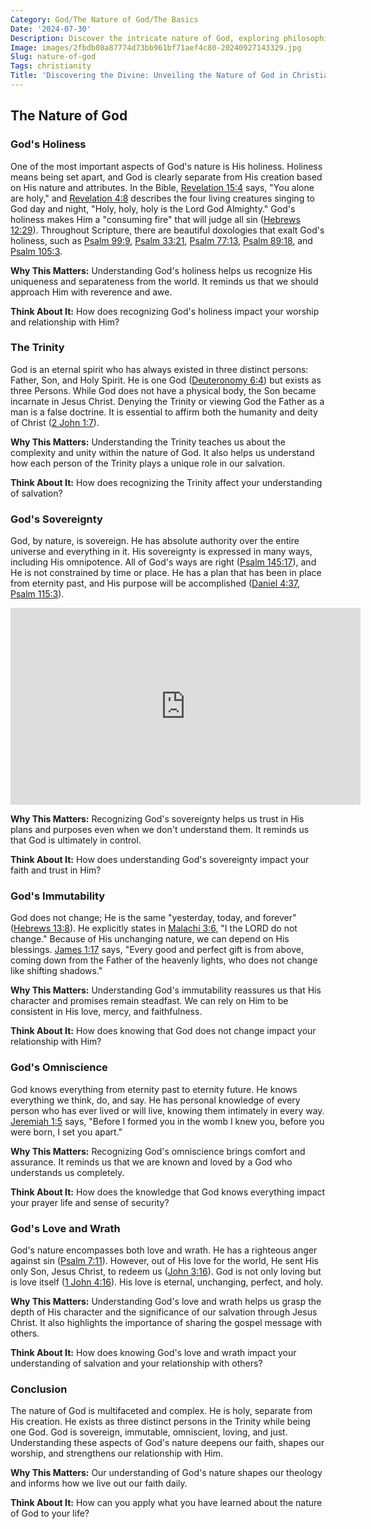 ```yaml
---
Category: God/The Nature of God/The Basics
Date: '2024-07-30'
Description: Discover the intricate nature of God, exploring philosophical, theological, and spiritual perspectives on the divine essence. Delve into the complexities of understanding God's existence and characteristics in this thought-provoking article.
Image: images/2fbdb08a87774d73bb961bf71aef4c80-20240927143329.jpg
Slug: nature-of-god
Tags: christianity
Title: 'Discovering the Divine: Unveiling the Nature of God in Christianity'
---
```


## The Nature of God

### God's Holiness

One of the most important aspects of God's nature is His holiness. Holiness means being set apart, and God is clearly separate from His creation based on His nature and attributes. In the Bible, [Revelation 15:4](https://www.bibleref.com/Revelation/15/Revelation-15-4.html) says, "You alone are holy," and [Revelation 4:8](https://www.bibleref.com/Revelation/4/Revelation-4-8.html) describes the four living creatures singing to God day and night, "Holy, holy, holy is the Lord God Almighty." God's holiness makes Him a "consuming fire" that will judge all sin ([Hebrews 12:29](https://www.bibleref.com/Hebrews/12/Hebrews-12-29.html)). Throughout Scripture, there are beautiful doxologies that exalt God's holiness, such as [Psalm 99:9](https://www.bibleref.com/Psalm/99/Psalm-99-9.html), [Psalm 33:21](https://www.bibleref.com/Psalm/33/Psalm-33-21.html), [Psalm 77:13](https://www.bibleref.com/Psalm/77/Psalm-77-13.html), [Psalm 89:18](https://www.bibleref.com/Psalm/89/Psalm-89-18.html), and [Psalm 105:3](https://www.bibleref.com/Psalm/105/Psalm-105-3.html).

**Why This Matters:** Understanding God's holiness helps us recognize His uniqueness and separateness from the world. It reminds us that we should approach Him with reverence and awe.

**Think About It:** How does recognizing God's holiness impact your worship and relationship with Him?

### The Trinity

God is an eternal spirit who has always existed in three distinct persons: Father, Son, and Holy Spirit. He is one God ([Deuteronomy 6:4](https://www.bibleref.com/Deuteronomy/6/Deuteronomy-6-4.html)) but exists as three Persons. While God does not have a physical body, the Son became incarnate in Jesus Christ. Denying the Trinity or viewing God the Father as a man is a false doctrine. It is essential to affirm both the humanity and deity of Christ ([2 John 1:7](https://www.bibleref.com/2-John/1/2-John-1-7.html)).

**Why This Matters:** Understanding the Trinity teaches us about the complexity and unity within the nature of God. It also helps us understand how each person of the Trinity plays a unique role in our salvation.

**Think About It:** How does recognizing the Trinity affect your understanding of salvation?

### God's Sovereignty

God, by nature, is sovereign. He has absolute authority over the entire universe and everything in it. His sovereignty is expressed in many ways, including His omnipotence. All of God's ways are right ([Psalm 145:17](https://www.bibleref.com/Psalm/145/Psalm-145-17.html)), and He is not constrained by time or place. He has a plan that has been in place from eternity past, and His purpose will be accomplished ([Daniel 4:37](https://www.bibleref.com/Daniel/4/Daniel-4-37.html), [Psalm 115:3](https://www.bibleref.com/Psalm/115/Psalm-115-3.html)).


<iframe width="560" height="315" src="https://www.youtube.com/embed/QPywCD-TSd0" frameborder="0" allow="autoplay; encrypted-media" allowfullscreen></iframe>


**Why This Matters:** Recognizing God's sovereignty helps us trust in His plans and purposes even when we don't understand them. It reminds us that God is ultimately in control.

**Think About It:** How does understanding God's sovereignty impact your faith and trust in Him?

### God's Immutability

God does not change; He is the same "yesterday, today, and forever" ([Hebrews 13:8](https://www.bibleref.com/Hebrews/13/Hebrews-13-8.html)). He explicitly states in [Malachi 3:6](https://www.bibleref.com/Malachi/3/Malachi-3-6.html), "I the LORD do not change." Because of His unchanging nature, we can depend on His blessings. [James 1:17](https://www.bibleref.com/James/1/James-1-17.html) says, "Every good and perfect gift is from above, coming down from the Father of the heavenly lights, who does not change like shifting shadows."

**Why This Matters:** Understanding God's immutability reassures us that His character and promises remain steadfast. We can rely on Him to be consistent in His love, mercy, and faithfulness.

**Think About It:** How does knowing that God does not change impact your relationship with Him?

### God's Omniscience

God knows everything from eternity past to eternity future. He knows everything we think, do, and say. He has personal knowledge of every person who has ever lived or will live, knowing them intimately in every way. [Jeremiah 1:5](https://www.bibleref.com/Jeremiah/1/Jeremiah-1-5.html) says, "Before I formed you in the womb I knew you, before you were born, I set you apart."

**Why This Matters:** Recognizing God's omniscience brings comfort and assurance. It reminds us that we are known and loved by a God who understands us completely.

**Think About It:** How does the knowledge that God knows everything impact your prayer life and sense of security?

### God's Love and Wrath

God's nature encompasses both love and wrath. He has a righteous anger against sin ([Psalm 7:11](https://www.bibleref.com/Psalm/7/Psalm-7-11.html)). However, out of His love for the world, He sent His only Son, Jesus Christ, to redeem us ([John 3:16](https://www.bibleref.com/John/3/John-3-16.html)). God is not only loving but is love itself ([1 John 4:16](https://www.bibleref.com/1-John/4/1-John-4-16.html)). His love is eternal, unchanging, perfect, and holy.

**Why This Matters:** Understanding God's love and wrath helps us grasp the depth of His character and the significance of our salvation through Jesus Christ. It also highlights the importance of sharing the gospel message with others.

**Think About It:** How does knowing God's love and wrath impact your understanding of salvation and your relationship with others?

### Conclusion

The nature of God is multifaceted and complex. He is holy, separate from His creation. He exists as three distinct persons in the Trinity while being one God. God is sovereign, immutable, omniscient, loving, and just. Understanding these aspects of God's nature deepens our faith, shapes our worship, and strengthens our relationship with Him.

**Why This Matters:** Our understanding of God's nature shapes our theology and informs how we live out our faith daily.

**Think About It:** How can you apply what you have learned about the nature of God to your life?
